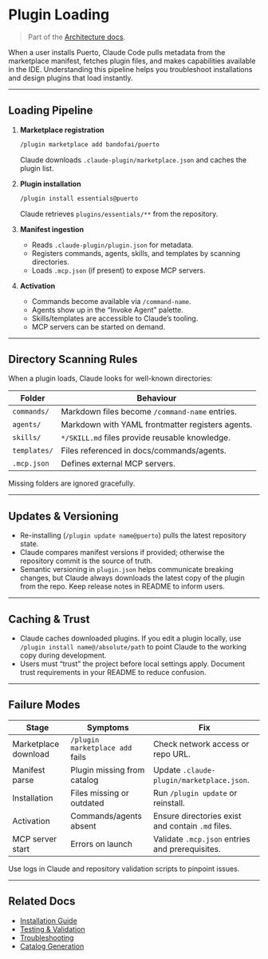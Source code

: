 # Plugin Loading
> Part of the [Architecture docs](overview.md).

When a user installs Puerto, Claude Code pulls metadata from the marketplace manifest, fetches plugin files, and makes capabilities available in the IDE. Understanding this pipeline helps you troubleshoot installations and design plugins that load instantly.

---

## Loading Pipeline

1. **Marketplace registration**
   ```bash
   /plugin marketplace add bandofai/puerto
   ```
   Claude downloads `.claude-plugin/marketplace.json` and caches the plugin list.

2. **Plugin installation**
   ```bash
   /plugin install essentials@puerto
   ```
   Claude retrieves `plugins/essentials/**` from the repository.

3. **Manifest ingestion**
   - Reads `.claude-plugin/plugin.json` for metadata.
   - Registers commands, agents, skills, and templates by scanning directories.
   - Loads `.mcp.json` (if present) to expose MCP servers.

4. **Activation**
   - Commands become available via `/command-name`.
   - Agents show up in the “Invoke Agent” palette.
   - Skills/templates are accessible to Claude’s tooling.
   - MCP servers can be started on demand.

---

## Directory Scanning Rules

When a plugin loads, Claude looks for well-known directories:

| Folder | Behaviour |
|--------|-----------|
| `commands/` | Markdown files become `/command-name` entries. |
| `agents/` | Markdown with YAML frontmatter registers agents. |
| `skills/` | `*/SKILL.md` files provide reusable knowledge. |
| `templates/` | Files referenced in docs/commands/agents. |
| `.mcp.json` | Defines external MCP servers. |

Missing folders are ignored gracefully.

---

## Updates & Versioning

- Re-installing (`/plugin update name@puerto`) pulls the latest repository state.
- Claude compares manifest versions if provided; otherwise the repository commit is the source of truth.
- Semantic versioning in `plugin.json` helps communicate breaking changes, but Claude always downloads the latest copy of the plugin from the repo. Keep release notes in README to inform users.

---

## Caching & Trust

- Claude caches downloaded plugins. If you edit a plugin locally, use `/plugin install name@/absolute/path` to point Claude to the working copy during development.
- Users must “trust” the project before local settings apply. Document trust requirements in your README to reduce confusion.

---

## Failure Modes

| Stage | Symptoms | Fix |
|-------|----------|-----|
| Marketplace download | `/plugin marketplace add` fails | Check network access or repo URL. |
| Manifest parse | Plugin missing from catalog | Update `.claude-plugin/marketplace.json`. |
| Installation | Files missing or outdated | Run `/plugin update` or reinstall. |
| Activation | Commands/agents absent | Ensure directories exist and contain `.md` files. |
| MCP server start | Errors on launch | Validate `.mcp.json` entries and prerequisites. |

Use logs in Claude and repository validation scripts to pinpoint issues.

---

## Related Docs

- [Installation Guide](../installation.md)
- [Testing & Validation](../plugin-development/testing-and-validation.md)
- [Troubleshooting](../user-guide/troubleshooting.md)
- [Catalog Generation](catalog-generation.md)
